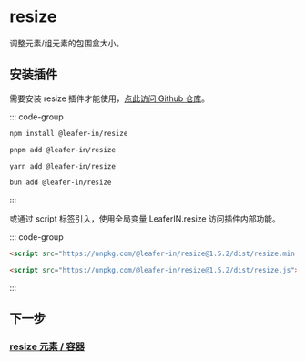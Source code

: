 # resize

调整元素/组元素的包围盒大小。

## 安装插件

需要安装 resize 插件才能使用，[点此访问 Github 仓库](https://github.com/leaferjs/leafer-in/tree/main/packages/resize)。

::: code-group

```sh [npm]
npm install @leafer-in/resize
```

```sh [pnpm]
pnpm add @leafer-in/resize
```

```sh [yarn]
yarn add @leafer-in/resize
```

```sh [bun]
bun add @leafer-in/resize
```

:::

或通过 script 标签引入，使用全局变量 LeaferIN.resize 访问插件内部功能。

::: code-group

```html [resize.min]
<script src="https://unpkg.com/@leafer-in/resize@1.5.2/dist/resize.min.js"></script>
```

```html [resize]
<script src="https://unpkg.com/@leafer-in/resize@1.5.2/dist/resize.js"></script>
```

<!-- https://unpkg.com 无法访问时，可替换为 https://cdn.jsdelivr.net/npm -->

:::

## 下一步

### [resize 元素 / 容器](/reference/UI/resize.md)
